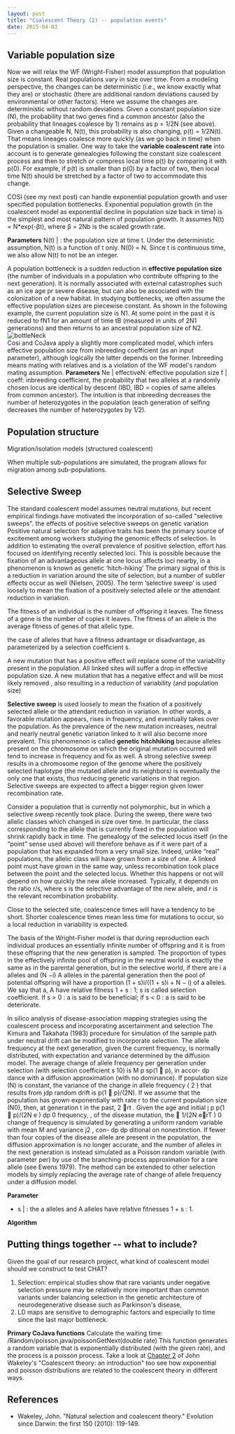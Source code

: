 ```yaml
---
layout: post
title: "Coalescent Theory (2) -- population events"
date: 2015-04-03
---
```

<h2>Variable population size</h2>
Now we will relax the WF (Wright-Fisher) model assumption that population size is constant. Real populations vary in size over time. From a modeling perspective, the changes can be deterministic (i.e., we know exactly what they are) or stochastic (there are additional random deviations caused by environmental or other factors). Here we assume the changes are deterministic without random deviations. Given a constant population size (N), the probability that two genes find a common ancestor (also the probability that lineages coalesce by 1) remains as p = 1/2N (see above). Given a changeable N, N(t), this probability is also changing, p(t) = 1/2N(t). That means lineages coalesce more quickly (as we go back in time) when the population is smaller. One way to take the <b>variable coalescent rate</b> into account is to generate genealogies following the constant size coalescent process and then to stretch or compress local time p(t) by comparing it with p(0). For example, if p(t) is smaller than p(0) by a factor of two, then local time N(t) should be stretched by a factor of two to accommodate this change.

COSI (see my next post) can handle exponential population growth and user specified population bottlenecks. Exponential population growth (in the coalescent model as exponential decline in population size back in time) is the simplest and most natural pattern of population growth. It assumes N(t) = N*exp(-βt), where β = 2Nb is the scaled growth rate. 

<b>Parameters</b>
N(t) | : the population size at time t. Under the deterministic assumption, N(t) is a function of t only. N(0) = N. Since t is continuous time, we also allow N(t) to not be an integer.

A population bottleneck is a sudden reduction in <b>effective population size</b> (the number of individuals in a population who contribute offspring to the next generation). It is normally associated with external catastrophes such as an ice age pr severe disease, but can also be associated with the colonization of a new habitat. In studying bottlenecks, we often assume the effective population sizes are piecewise constant. As shown in the following example, the current population size is N1. At some point in the past it is reduced to fN1 for an amount of time tB (measured in units of 2N1 generations) and then returns to an ancestral population size of N2.
<img alt="bottleNeck" src="https://cloud.githubusercontent.com/assets/5496192/7304150/541c6cbc-e9c3-11e4-82e2-461ff43bdb53.PNG" /><br/>
Cosi and CoJava apply a slightly more complicated model, which infers effective population size from inbreeding coefficient (as an input parameter), although logically the latter depends on the former. Inbreeding means mating with relatives and is a violation of the WF model's random mating assumption.
<b>Parameters</b>
Ne | effectiveN: effective population size
f | coeff: inbreeding coefficient, the probability that two alleles at a randomly chosen locus are identical by descent (IBD, IBD = copies of same alleles from common ancestor). The intuition is that inbreeding decreases the number of heterozygotes in the population (each generation of selfing decreases the number of heterozygotes by 1/2). 

<h2>Population structure</h2>
Migration/isolation models (structured coalescent)

When multiple sub-populations are simulated, the program allows for migration among sub-populations.

<h2>Selective Sweep</h2>
The standard coalescent model assumes neutral mutations, but recent empirical findings have motivated the incorporation of so-called "selective sweeps".
the effects of positive selective sweeps on genetic variation Positive natural selection for adaptive traits has been the primary source of
excitement among workers studying the genomic effects of selection. In addition to
estimating the overall prevalence of positive selection, effort has focused on identifying
recently selected loci. This is possible because the fixation of an advantageous allele at
one locus affects loci nearby, in a phenomenon is known as genetic ‘hitch-hiking’ The primary signal of this is a
reduction in variation around the site of selection, but a number of subtler effects occur as
well (Nielsen, 2005). The term ‘selective sweep’ is used loosely to mean the fixation of a
positively selected allele or the attendant reduction in variation.

The fitness of an individual is the number of offspring it leaves. The
fitness of a gene is the number of copies it leaves. The fitness of an allele is the average fitness of genes of that allelic type.



 the case of alleles that have a fitness advantage or disadvantage, as
parameterized by a selection coefficient s.

A new mutation that has a positive effect will replace some of the variability
present in the population. All linked sites will suffer a drop in effective
population size.
A new mutation that has a negative effect and will be most likely removed ,
also resulting in a reduction of variability (and population size) 


<b>Selective sweep</b> is used loosely to mean the fixation of a positively selected allele or the attendant reduction in variation. In other words, a favorable mutation appears, rises in frequency, and eventually takes over the population. As the prevalence of the new mutation increases, neutral and nearly neutral genetic variation linked to it will also become more prevalent. This phenomenon is called <b>genetic hitchhiking</b> because alleles present on the chromosome on which the original mutation occurred will tend to increase in frequency and fix as well. A strong selective sweep results in a chromosome region of the genome where the positively selected haplotype (the mutated allele and its neighbors) is eventually the only one that exists, thus reducing genetic variations in that region. Selective sweeps are expected to affect
a bigger region given lower recombination rate.

Consider a population that is currently not polymorphic, but in which a
selective sweep recently took place. During the sweep, there were two allelic
classes which changed in size over time. In particular, the class corresponding
to the allele that is currently fixed in the population will shrink rapidly back in
time. The genealogy of the selected locus itself (in the “point” sense used above) will therefore behave as if it were part of a population that has expanded from a very small size. Indeed, unlike “real” populations, the allelic
class will have grown from a size of one. A linked point must have grown in
the same way, unless recombination took place between the
point and the selected locus. Whether this happens or not will depend on how
quickly the new allele increased. Typically, it depends on the ratio r/s, where s
is the selective advantage of the new allele, and r is the relevant recombination
probability.

Close to the selected site, coalescence times will have a tendency to be short. Shorter coalescence times mean less time for mutations to occur, so a local
reduction in variability is expected.

The basis of the Wright-Fisher model is that during reproduction each individual produces an essentially infinite number of offspring and it is from these offspring that the new generation is sampled. The proportion of types in the effectively infinite pool of offspring in the neutral world is exactly the same as in the parental generation, but in the selective world, if there are i a alleles and (N −i) A alleles in the parental generation then the pool of potential offspring will have a proportion (1 + s)i/((1 + s)i + N − i) of a alleles. We say that a, A have relative fitness 1 + s : 1; s is called selection coefficient. If s > 0 : a is said to be beneficial; if s < 0 : a is said to be deteriorate.

In silico analysis of disease-association mapping strategies using the coalescent process and incorporating ascertainment and selection
The Kimura and Takahata (1983) procedure for
simulation of the sample path under neutral drift can be
modified to incorporate selection. The allele frequency
at the next generation, given the current frequency, is
normally distributed, with expectation and variance determined
by the diffusion model. The average change of
allele frequency per generation under selection (with selection
coefficient s 10) is M p sp(1  p), in accor- dp
dance with a diffusion approximation (with no dominance).
If population size (N) is constant, the variance
of the change in allele frequency ( 2 ) that results from jdp
random drift is p(1  p)/(2N). If we assume that the
population has grown exponentially with rate r to the
current population size (N0), then, at generation t in the
past, 2 rt . Given the age and initial j p p(1  p)/(2N e ) dp 0
frequency, , of the disease mutation, the  1/(2N erT ) 0
change of frequency is simulated by generating a uniform
random variable with mean M and variance j2 , con- dp dp
ditional on nonextinction. If fewer than four copies of
the disease allele are present in the population, the diffusion
approximation is no longer accurate, and the
number of alleles in the next generation is instead simulated
as a Poisson random variable (with parameter
per) by use of the branching-process approximation for
a rare allele (see Ewens 1979). The method can be extended
to other selection models by simply replacing the
average rate of change of allele frequency under a diffusion
model.

<b>Parameter</b>
<ul>
<li>s | : the a alleles and A alleles have relative fitnesses 1 + s : 1. </li>
</ul>

<b>Algorithm</b>

<h2>Putting things together -- what to include?</h2>
Given the goal of our research project, what kind of coalescent model should we construct to test CHAT?
<ol>
<li>Selection: empirical studies show that rare variants under negative selection pressure may be relatively more important than common variants under balancing selection in the genetic architecture of neurodegenerative disease such as Parkinson's disease,</li>
<li>LD maps are sensitive to demographic factors and especially to time since the last major bottleneck.</li>
</ol>

<b>Primary CoJava functions</b> 
Calculate the waiting time: /Random/poisson.java/poissonGetNext(double rate)
This function generates a random variable that is exponentially distributed (with the given rate), and the process is a poisson process. Take a look at <a href="http://www.stats.ox.ac.uk/~didelot/popgen/Chapter2.pdf">Chapter 2</a> of John Wakeley's "Coalescent theory: an introduction" too see how exponential and poisson distributions are related to the coalescent theory in different ways. 

<h2>References</h2>
<ul>
<li>Wakeley, John. "Natural selection and coalescent theory." Evolution since Darwin: the first 150 (2010): 119-149.</li>
</ul>
